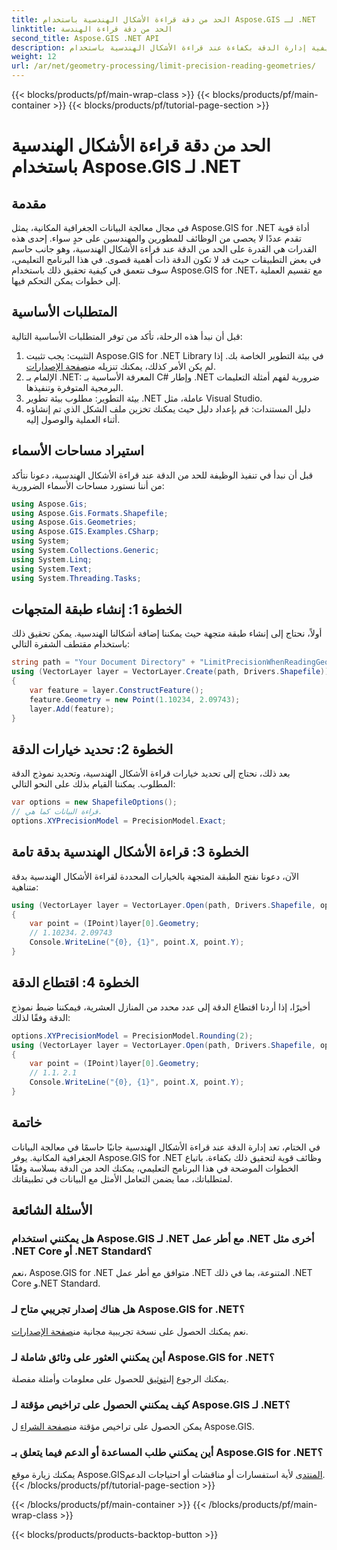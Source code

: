 ```yaml
---
title: الحد من دقة قراءة الأشكال الهندسية باستخدام Aspose.GIS لـ .NET
linktitle: الحد من دقة قراءة الهندسة
second_title: Aspose.GIS .NET API
description: تعرف على كيفية إدارة الدقة بكفاءة عند قراءة الأشكال الهندسية باستخدام Aspose.GIS for .NET. اتبع دليلنا خطوة بخطوة للتعامل الأمثل مع البيانات.
weight: 12
url: /ar/net/geometry-processing/limit-precision-reading-geometries/
---
```


{{< blocks/products/pf/main-wrap-class >}}
{{< blocks/products/pf/main-container >}}
{{< blocks/products/pf/tutorial-page-section >}}

# الحد من دقة قراءة الأشكال الهندسية باستخدام Aspose.GIS لـ .NET

## مقدمة
في مجال معالجة البيانات الجغرافية المكانية، يمثل Aspose.GIS for .NET أداة قوية تقدم عددًا لا يحصى من الوظائف للمطورين والمهندسين على حدٍ سواء. إحدى هذه القدرات هي القدرة على الحد من الدقة عند قراءة الأشكال الهندسية، وهو جانب حاسم في بعض التطبيقات حيث قد لا تكون الدقة ذات أهمية قصوى. في هذا البرنامج التعليمي، سوف نتعمق في كيفية تحقيق ذلك باستخدام Aspose.GIS for .NET، مع تقسيم العملية إلى خطوات يمكن التحكم فيها.
## المتطلبات الأساسية
قبل أن نبدأ هذه الرحلة، تأكد من توفر المتطلبات الأساسية التالية:
1.  التثبيت: يجب تثبيت Aspose.GIS for .NET Library في بيئة التطوير الخاصة بك. إذا لم يكن الأمر كذلك، يمكنك تنزيله من[صفحة الإصدارات](https://releases.aspose.com/gis/net/).
2. الإلمام بـ .NET: المعرفة الأساسية بـ C# وإطار .NET ضرورية لفهم أمثلة التعليمات البرمجية المتوفرة وتنفيذها.
3. بيئة التطوير: مطلوب بيئة تطوير .NET عاملة، مثل Visual Studio.
4. دليل المستندات: قم بإعداد دليل حيث يمكنك تخزين ملف الشكل الذي تم إنشاؤه أثناء العملية والوصول إليه.

## استيراد مساحات الأسماء
قبل أن نبدأ في تنفيذ الوظيفة للحد من الدقة عند قراءة الأشكال الهندسية، دعونا نتأكد من أننا نستورد مساحات الأسماء الضرورية:
```csharp
using Aspose.Gis;
using Aspose.Gis.Formats.Shapefile;
using Aspose.Gis.Geometries;
using Aspose.GIS.Examples.CSharp;
using System;
using System.Collections.Generic;
using System.Linq;
using System.Text;
using System.Threading.Tasks;
```

## الخطوة 1: إنشاء طبقة المتجهات
أولاً، نحتاج إلى إنشاء طبقة متجهة حيث يمكننا إضافة أشكالنا الهندسية. يمكن تحقيق ذلك باستخدام مقتطف الشفرة التالي:
```csharp
string path = "Your Document Directory" + "LimitPrecisionWhenReadingGeometries_out.shp";
using (VectorLayer layer = VectorLayer.Create(path, Drivers.Shapefile))
{
	var feature = layer.ConstructFeature();
	feature.Geometry = new Point(1.10234, 2.09743);
	layer.Add(feature);
}
```
## الخطوة 2: تحديد خيارات الدقة
بعد ذلك، نحتاج إلى تحديد خيارات قراءة الأشكال الهندسية، وتحديد نموذج الدقة المطلوب. يمكننا القيام بذلك على النحو التالي:
```csharp
var options = new ShapefileOptions();
// قراءة البيانات كما هي.
options.XYPrecisionModel = PrecisionModel.Exact;
```
## الخطوة 3: قراءة الأشكال الهندسية بدقة تامة
الآن، دعونا نفتح الطبقة المتجهة بالخيارات المحددة لقراءة الأشكال الهندسية بدقة متناهية:
```csharp
using (VectorLayer layer = VectorLayer.Open(path, Drivers.Shapefile, options))
{
	var point = (IPoint)layer[0].Geometry;
	// 1.10234، 2.09743
	Console.WriteLine("{0}, {1}", point.X, point.Y);
}
```
## الخطوة 4: اقتطاع الدقة
أخيرًا، إذا أردنا اقتطاع الدقة إلى عدد محدد من المنازل العشرية، فيمكننا ضبط نموذج الدقة وفقًا لذلك:
```csharp
options.XYPrecisionModel = PrecisionModel.Rounding(2);
using (VectorLayer layer = VectorLayer.Open(path, Drivers.Shapefile, options))
{
	var point = (IPoint)layer[0].Geometry;
	// 1.1، 2.1
	Console.WriteLine("{0}, {1}", point.X, point.Y);
}
```

## خاتمة
في الختام، تعد إدارة الدقة عند قراءة الأشكال الهندسية جانبًا حاسمًا في معالجة البيانات الجغرافية المكانية. يوفر Aspose.GIS for .NET وظائف قوية لتحقيق ذلك بكفاءة. باتباع الخطوات الموضحة في هذا البرنامج التعليمي، يمكنك الحد من الدقة بسلاسة وفقًا لمتطلباتك، مما يضمن التعامل الأمثل مع البيانات في تطبيقاتك.
## الأسئلة الشائعة
### هل يمكنني استخدام Aspose.GIS لـ .NET مع أطر عمل .NET أخرى مثل .NET Core أو .NET Standard؟
نعم، Aspose.GIS for .NET متوافق مع أطر عمل .NET المتنوعة، بما في ذلك .NET Core و.NET Standard.
### هل هناك إصدار تجريبي متاح لـ Aspose.GIS for .NET؟
 نعم يمكنك الحصول على نسخة تجريبية مجانية من[صفحة الإصدارات](https://releases.aspose.com/).
### أين يمكنني العثور على وثائق شاملة لـ Aspose.GIS for .NET؟
 يمكنك الرجوع إلى[توثيق](https://reference.aspose.com/gis/net/) للحصول على معلومات وأمثلة مفصلة.
### كيف يمكنني الحصول على تراخيص مؤقتة لـ Aspose.GIS لـ .NET؟
 يمكن الحصول على تراخيص مؤقتة من[صفحة الشراء](https://purchase.aspose.com/temporary-license/) ل Aspose.GIS.
### أين يمكنني طلب المساعدة أو الدعم فيما يتعلق بـ Aspose.GIS for .NET؟
 يمكنك زيارة موقع Aspose.GIS[المنتدى](https://forum.aspose.com/c/gis/33) لأية استفسارات أو مناقشات أو احتياجات الدعم.
{{< /blocks/products/pf/tutorial-page-section >}}

{{< /blocks/products/pf/main-container >}}
{{< /blocks/products/pf/main-wrap-class >}}

{{< blocks/products/products-backtop-button >}}
